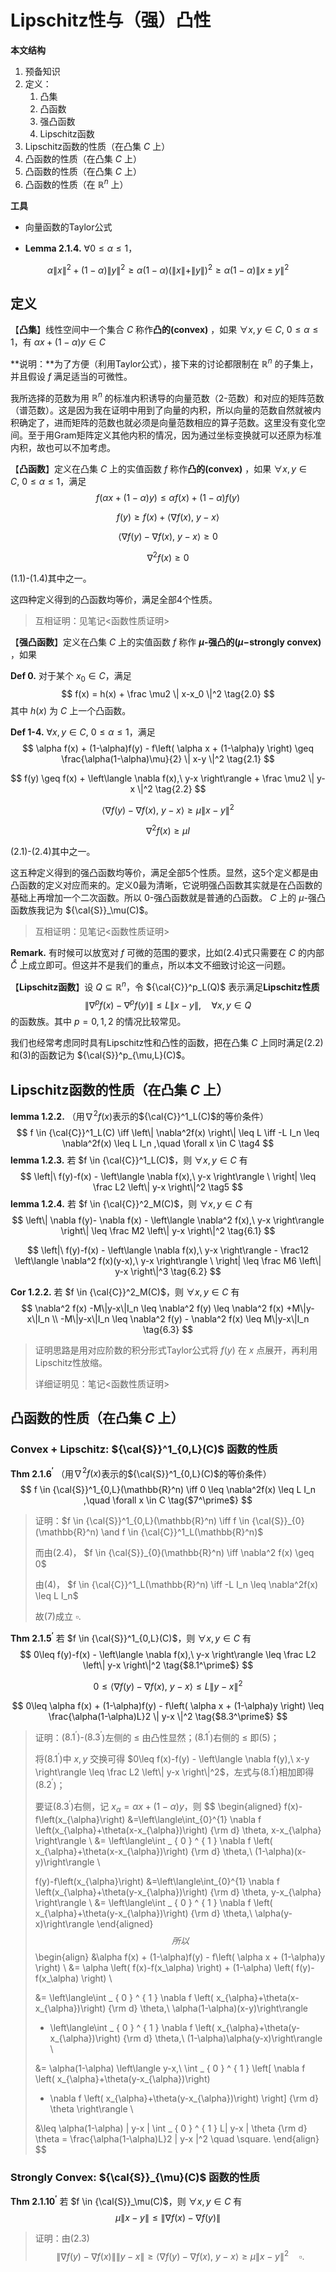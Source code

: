 # Lipschitz性与（强）凸性

**本文结构**

1. 预备知识
2. 定义：
   1. 凸集
   2. 凸函数
   3. 强凸函数
   4. Lipschitz函数
3. Lipschitz函数的性质（在凸集 $C$ 上）
4. 凸函数的性质（在凸集 $C$ 上）
5. 凸函数的性质（在凸集 $C$ 上）
6. 凸函数的性质（在 $\mathbb{R}^n$ 上）

**工具**

- 向量函数的Taylor公式

- **Lemma 2.1.4.**  $\forall 0\leq \alpha \leq1$， 

$$
\alpha \|x\|^2 + (1-\alpha) \|y\|^2 
\geq \alpha(1-\alpha) (\|x\|+\|y\|)^2 
\geq \alpha(1-\alpha) \|x \pm y \|^2
\tag{0.1}
$$

## 定义

【**凸集**】线性空间中一个集合 $C$ 称作**凸的(convex)** ，如果 $\forall x,y \in C,\ 0\leq \alpha \leq 1$，有 $\alpha x + (1-\alpha)y \in C$

**说明：**为了方便（利用Taylor公式），接下来的讨论都限制在 $\mathbb{R}^n$ 的子集上，并且假设 $f$ 满足适当的可微性。

我所选择的范数为用 $\mathbb{R}^n$ 的标准内积诱导的向量范数（2-范数）和对应的矩阵范数（谱范数）。这是因为我在证明中用到了向量的内积，所以向量的范数自然就被内积确定了，进而矩阵的范数也就必须是向量范数相应的算子范数。这里没有变化空间。至于用Gram矩阵定义其他内积的情况，因为通过坐标变换就可以还原为标准内积，故也可以不加考虑。



【**凸函数**】定义在凸集 $C$ 上的实值函数 $f$ 称作**凸的(convex)** ，如果 $\forall x,y \in C,\ 0\leq \alpha \leq 1$，满足
$$
f\left( \alpha x + (1-\alpha)y \right) \leq \alpha f(x) + (1-\alpha)f(y)
\tag{1.1}
$$

$$
f(y) \geq f(x) + \left\langle \nabla f(x),\ y-x \right\rangle
\tag{1.2}
$$

$$
\left\langle \nabla f(y) - \nabla f(x),\ y-x \right\rangle \geq 0
\tag{1.3}
$$

$$
\nabla^2 f(x) \geq 0
\tag{1.4}
$$

(1.1)-(1.4)其中之一。

这四种定义得到的凸函数均等价，满足全部4个性质。

> 互相证明：见笔记<函数性质证明>

【**强凸函数**】定义在凸集 $C$ 上的实值函数 $f$ 称作 **$\mu$-强凸的($\mu-$strongly convex)** ，如果

**Def 0.** 对于某个 $x_0 \in C$，满足
$$
f(x) = h(x) + \frac \mu2 \| x-x_0 \|^2
\tag{2.0}
$$
其中 $h(x)$ 为 $C$ 上一个凸函数。

**Def 1-4.** $\forall x,y \in C,\ 0\leq \alpha \leq 1$，满足
$$
\alpha f(x) + (1-\alpha)f(y) - f\left( \alpha x + (1-\alpha)y \right) \geq \frac{\alpha(1-\alpha)\mu}{2} \| x-y \|^2
\tag{2.1}
$$

$$
f(y) \geq f(x) + \left\langle \nabla f(x),\ y-x \right\rangle + \frac \mu2 \| y-x \|^2
\tag{2.2}
$$

$$
\left\langle \nabla f(y) - \nabla f(x),\ y-x \right\rangle \geq \mu \| x-y \|^2
\tag{2.3}
$$

$$
\nabla^2 f(x) \geq \mu I
\tag{2.4}
$$

(2.1)-(2.4)其中之一。

这五种定义得到的强凸函数均等价，满足全部5个性质。显然，这5个定义都是由凸函数的定义对应而来的。定义0最为清晰，它说明强凸函数其实就是在凸函数的基础上再增加一个二次函数。所以 $0$-强凸函数就是普通的凸函数。 $C$ 上的 $\mu$-强凸函数族我记为 ${\cal{S}}_\mu(C)$。

> 互相证明：见笔记<函数性质证明>

**Remark.** 有时候可以放宽对 $f$ 可微的范围的要求，比如(2.4)式只需要在 $C$ 的内部 $\mathring{C}$ 上成立即可。但这并不是我们的重点，所以本文不细致讨论这一问题。



【**Lipschitz函数**】设 $Q \subseteq \mathbb{R}^n$，令 ${\cal{C}}^p_L(Q)$ 表示满足**Lipschitz性质**
$$
\left\| \nabla^pf(x) - \nabla^pf(y) \right\| \leq L \left\| x-y \right\| ,\quad \forall x,y \in Q
\tag{3}
$$
的函数族。其中 $p = 0,1,2$ 的情况比较常见。

我们也经常考虑同时具有Lipschitz性和凸性的函数，把在凸集 $C$ 上同时满足(2.2)和(3)的函数记为 ${\cal{S}}^p_{\mu,L}(C)$。



## Lipschitz函数的性质（在凸集 $C$ 上）

**lemma 1.2.2.** （用$\nabla^2f(x)$表示的${\cal{C}}^1_L(C)$的等价条件）
$$
f \in {\cal{C}}^1_L(C) \iff \left\| \nabla^2f(x) \right\| \leq L \iff -L I_n \leq \nabla^2f(x) \leq L I_n
,\quad \forall x \in C
\tag4
$$
**lemma 1.2.3.** 若 $f \in {\cal{C}}^1_L(C)$，则 $\forall x,y \in C$ 有
$$
\left|\ f(y)-f(x) - \left\langle \nabla f(x),\ y-x \right\rangle \ \right| 
\leq \frac L2 \left\| y-x \right\|^2
\tag5
$$
**lemma 1.2.4.** 若 $f \in {\cal{C}}^2_M(C)$，则 $\forall x,y \in C$ 有
$$
\left\| \nabla f(y)- \nabla f(x) - \left\langle \nabla^2 f(x),\ y-x \right\rangle \right\| 
\leq \frac M2 \left\| y-x \right\|^2
\tag{6.1}
$$

$$
\left|\ f(y)-f(x) - \left\langle \nabla f(x),\ y-x \right\rangle - \frac12 \left\langle \nabla^2 f(x)(y-x),\ y-x \right\rangle \ \right| 
\leq \frac M6 \left\| y-x \right\|^3
\tag{6.2}
$$

**Cor 1.2.2.** 若 $f \in {\cal{C}}^2_M(C)$，则 $\forall x,y \in C$ 有
$$
\nabla^2 f(x) -M\|y-x\|I_n \leq \nabla^2 f(y) \leq \nabla^2 f(x) +M\|y-x\|I_n
\\
-M\|y-x\|I_n \leq \nabla^2 f(y) - \nabla^2 f(x)  \leq M\|y-x\|I_n
\tag{6.3}
$$



> 证明思路是用对应阶数的积分形式Taylor公式将 $f(y)$ 在 $x$ 点展开，再利用Lipschitz性放缩。
>
> 详细证明见：笔记<函数性质证明>



## 凸函数的性质（在凸集 $C$ 上）

### Convex + Lipschitz: ${\cal{S}}^1_{0,L}(C)$ 函数的性质

**Thm 2.1.6$^\prime$** （用$\nabla^2f(x)$表示的${\cal{S}}^1_{0,L}(C)$的等价条件）
$$
f \in {\cal{S}}^1_{0,L}(\mathbb{R}^n) \iff 0 \leq \nabla^2f(x) \leq L I_n
,\quad \forall x \in C
\tag{$7^\prime$}
$$

> 证明：$f \in {\cal{S}}^1_{0,L}(\mathbb{R}^n) \iff f \in {\cal{S}}_{0}(\mathbb{R}^n) \and f \in {\cal{C}}^1_L(\mathbb{R}^n)$
>
> 而由(2.4)， $f \in {\cal{S}}_{0}(\mathbb{R}^n) \iff \nabla^2 f(x) \geq 0$
>
> 由(4)， $f \in {\cal{C}}^1_L(\mathbb{R}^n) \iff -L I_n \leq \nabla^2f(x) \leq L I_n$
>
> 故(7)成立 $\square$.

**Thm 2.1.5$^\prime$** 若 $f \in {\cal{S}}^1_{0,L}(C)$，则 $\forall x,y \in C$ 有
$$
0\leq
f(y)-f(x) - \left\langle \nabla f(x),\ y-x \right\rangle   
\leq \frac L2 \left\| y-x \right\|^2
\tag{$8.1^\prime$}
$$

$$
0\leq
\left\langle \nabla f(y) - \nabla f(x),\ y-x \right\rangle
\leq L \left\| y-x \right\|^2
\tag{$8.2^\prime$}
$$

$$
0\leq
\alpha f(x) + (1-\alpha)f(y) - f\left( \alpha x + (1-\alpha)y \right) 
\leq \frac{\alpha(1-\alpha)L}2 \| y-x \|^2
\tag{$8.3^\prime$}
$$

> 证明：($8.1^\prime$)-($8.3^\prime$)左侧的 ≤ 由凸性显然；($8.1^\prime$)右侧的 ≤ 即(5)；
>
> 将($8.1^\prime$)中 $x,y$ 交换可得 $0\leq f(x)-f(y) - \left\langle \nabla f(y),\ x-y \right\rangle   
> \leq \frac L2 \left\| y-x \right\|^2$，左式与($8.1^\prime$)相加即得($8.2^\prime$)；
>
> 要证($8.3^\prime$)右侧，记 $x_\alpha = \alpha x + (1-\alpha)y$，则
> $$
> \begin{aligned}
> f(x)-f\left(x_{\alpha}\right) 
> &=\left\langle\int_{0}^{1} \nabla f \left(x_{\alpha}+\theta(x-x_{\alpha})\right) {\rm d} \theta, x-x_{\alpha} \right\rangle \\
> &= \left\langle\int _ { 0 } ^ { 1 } \nabla f \left( x_{\alpha}+\theta(x-x_{\alpha})\right) {\rm d} \theta,\ (1-\alpha)(x-y)\right\rangle \\
> 
> f(y)-f\left(x_{\alpha}\right) 
> &=\left\langle\int_{0}^{1} \nabla f \left(x_{\alpha}+\theta(y-x_{\alpha})\right) {\rm d} \theta, y-x_{\alpha} \right\rangle \\
> &= \left\langle\int _ { 0 } ^ { 1 } \nabla f \left( x_{\alpha}+\theta(y-x_{\alpha})\right) {\rm d} \theta,\ \alpha(y-x)\right\rangle
> \end{aligned}
> $$
> 所以
> $$
> \begin{align}
> &\alpha f(x) + (1-\alpha)f(y) - f\left( \alpha x + (1-\alpha)y \right) \\
> &= \alpha \left( f(x)-f(x_\alpha) \right) + (1-\alpha) \left( f(y)-f(x_\alpha) \right) \\
> 
> &= \left\langle\int _ { 0 } ^ { 1 } \nabla f \left( x_{\alpha}+\theta(x-x_{\alpha})\right) {\rm d} \theta,\ \alpha(1-\alpha)(x-y)\right\rangle
> + \left\langle\int _ { 0 } ^ { 1 } \nabla f \left( x_{\alpha}+\theta(y-x_{\alpha})\right) {\rm d} \theta,\ (1-\alpha)\alpha(y-x)\right\rangle \\
> 
> &= \alpha(1-\alpha) \left\langle y-x,\ \int _ { 0 } ^ { 1 } 
> \left[ \nabla f \left( x_{\alpha}+\theta(y-x_{\alpha})\right) 
> - \nabla f \left( x_{\alpha}+\theta(y-x_{\alpha})\right) \right] 
> {\rm d} \theta \right\rangle \\
> 
> &\leq \alpha(1-\alpha) \| y-x \| \int _ { 0 } ^ { 1 }  L\| y-x \| \theta {\rm d} \theta = \frac{\alpha(1-\alpha)L}2 \| y-x \|^2 
> \quad \square.
> \end{align}
> $$



### Strongly Convex: ${\cal{S}}_{\mu}(C)$ 函数的性质

**Thm 2.1.10$^\prime$** 若 $f \in {\cal{S}}_\mu(C)$，则 $\forall x,y \in C$ 有
$$
\mu \left\| x-y \right\| \leq \left\| \nabla f(x) - \nabla f(y) \right\|
\tag{$9.1^\prime$}
$$

> 证明：由(2.3)
> $$
> \left\|\nabla f(y) - \nabla f(x) \right\| \left\| y-x \right\|
> \geq \left\langle \nabla f(y) - \nabla f(x),\ y-x \right\rangle 
> \geq \mu \| x-y \|^2
> \quad\square.
> $$

